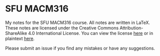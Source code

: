 # SFU MACM316

My notes for the SFU MACM316 course. All notes are written in LaTeX. These notes
are licensed under the Creative Commons Attribution-ShareAlike 4.0 International
License. You can view the license
[here](https://creativecommons.org/licenses/by-sa/4.0/) 
or in plaintext [here](./LICENSE).

Please submit an issue if you find any mistakes or have any suggestions.
